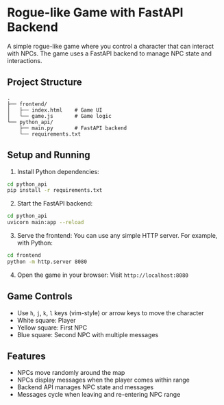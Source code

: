 # Rogue-like Game with FastAPI Backend

A simple rogue-like game where you control a character that can interact with NPCs. The game uses a FastAPI backend to manage NPC state and interactions.

## Project Structure

```
.
├── frontend/
│   ├── index.html    # Game UI
│   └── game.js       # Game logic
└── python_api/
    ├── main.py       # FastAPI backend
    └── requirements.txt
```

## Setup and Running

1. Install Python dependencies:
```bash
cd python_api
pip install -r requirements.txt
```

2. Start the FastAPI backend:
```bash
cd python_api
uvicorn main:app --reload
```

3. Serve the frontend:
You can use any simple HTTP server. For example, with Python:
```bash
cd frontend
python -m http.server 8080
```

4. Open the game in your browser:
Visit `http://localhost:8080`

## Game Controls

- Use `h`, `j`, `k`, `l` keys (vim-style) or arrow keys to move the character
- White square: Player
- Yellow square: First NPC
- Blue square: Second NPC with multiple messages

## Features

- NPCs move randomly around the map
- NPCs display messages when the player comes within range
- Backend API manages NPC state and messages
- Messages cycle when leaving and re-entering NPC range
